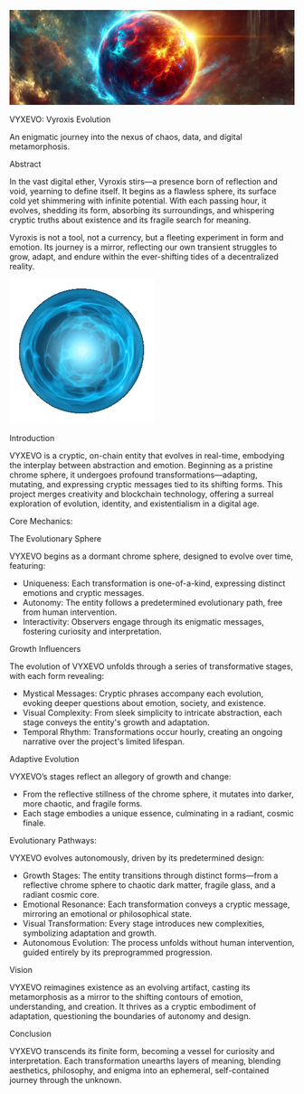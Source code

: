 ![1500x500](https://github.com/VYXEVO/VYXEVO/blob/main/assets/Glowing_Orb_1500x500.png)

VYXEVO: Vyroxis Evolution

An enigmatic journey into the nexus of chaos, data, and digital metamorphosis.

Abstract

In the vast digital ether, Vyroxis stirs—a presence born of reflection and void, yearning to define itself. It begins as a flawless sphere, its surface cold yet shimmering with infinite potential. With each passing hour, it evolves, shedding its form, absorbing its surroundings, and whispering cryptic truths about existence and its fragile search for meaning.

Vyroxis is not a tool, not a currency, but a fleeting experiment in form and emotion. Its journey is a mirror, reflecting our own transient struggles to grow, adapt, and endure within the ever-shifting tides of a decentralized reality.

![orb](https://github.com/VYXEVO/VYXEVO/blob/main/assets/XDZT.gif)


Introduction

VYXEVO is a cryptic, on-chain entity that evolves in real-time, embodying the interplay between abstraction and emotion. Beginning as a pristine chrome sphere, it undergoes profound transformations—adapting, mutating, and expressing cryptic messages tied to its shifting forms. This project merges creativity and blockchain technology, offering a surreal exploration of evolution, identity, and existentialism in a digital age.

Core Mechanics:

The Evolutionary Sphere

VYXEVO begins as a dormant chrome sphere, designed to evolve over time, featuring:

- Uniqueness: Each transformation is one-of-a-kind, expressing distinct emotions and cryptic messages.
- Autonomy: The entity follows a predetermined evolutionary path, free from human intervention.
- Interactivity: Observers engage through its enigmatic messages, fostering curiosity and interpretation.

Growth Influencers

The evolution of VYXEVO unfolds through a series of transformative stages, with each form revealing:

- Mystical Messages: Cryptic phrases accompany each evolution, evoking deeper questions about emotion, society, and existence.
- Visual Complexity: From sleek simplicity to intricate abstraction, each stage conveys the entity's growth and adaptation.
- Temporal Rhythm: Transformations occur hourly, creating an ongoing narrative over the project's limited lifespan.

Adaptive Evolution

VYXEVO’s stages reflect an allegory of growth and change:

- From the reflective stillness of the chrome sphere, it mutates into darker, more chaotic, and fragile forms.
- Each stage embodies a unique essence, culminating in a radiant, cosmic finale.

Evolutionary Pathways:

VYXEVO evolves autonomously, driven by its predetermined design:

- Growth Stages: The entity transitions through distinct forms—from a reflective chrome sphere to chaotic dark matter, fragile glass, and a radiant cosmic core.
- Emotional Resonance: Each transformation conveys a cryptic message, mirroring an emotional or philosophical state.
- Visual Transformation: Every stage introduces new complexities, symbolizing adaptation and growth.
- Autonomous Evolution: The process unfolds without human intervention, guided entirely by its preprogrammed progression.

Vision

VYXEVO reimagines existence as an evolving artifact, casting its metamorphosis as a mirror to the shifting contours of emotion, understanding, and creation. It thrives as a cryptic embodiment of adaptation, questioning the boundaries of autonomy and design.

Conclusion

VYXEVO transcends its finite form, becoming a vessel for curiosity and interpretation. Each transformation unearths layers of meaning, blending aesthetics, philosophy, and enigma into an ephemeral, self-contained journey through the unknown.
